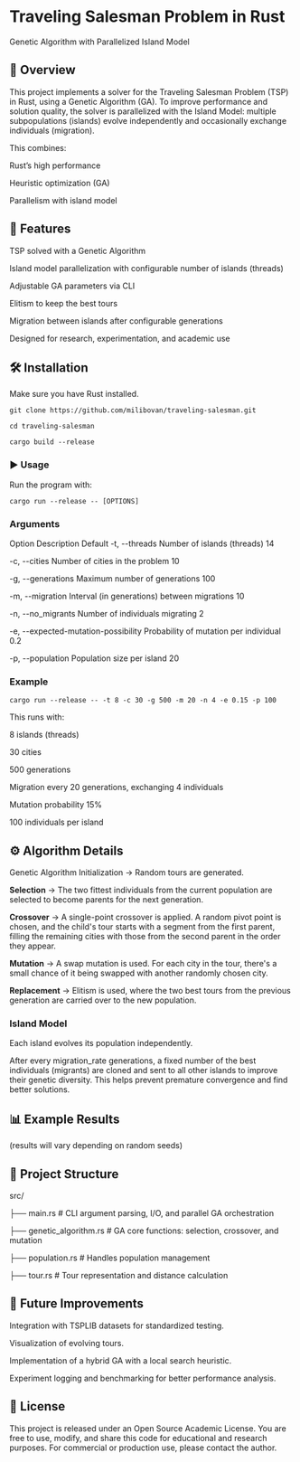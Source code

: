 # Traveling Salesman Problem in Rust

Genetic Algorithm with Parallelized Island Model

## 📌 Overview

This project implements a solver for the Traveling Salesman Problem (TSP) in Rust, using a Genetic Algorithm (GA).
To improve performance and solution quality, the solver is parallelized with the Island Model: multiple subpopulations (islands) evolve independently and occasionally exchange individuals (migration).

This combines:

Rust’s high performance

Heuristic optimization (GA)

Parallelism with island model

## 🚀 Features

TSP solved with a Genetic Algorithm

Island model parallelization with configurable number of islands (threads)

Adjustable GA parameters via CLI

Elitism to keep the best tours

Migration between islands after configurable generations

Designed for research, experimentation, and academic use

## 🛠️ Installation

Make sure you have Rust
 installed.

`git clone https://github.com/milibovan/traveling-salesman.git`

`cd traveling-salesman`

`cargo build --release`

### ▶️ Usage

Run the program with:

`cargo run --release -- [OPTIONS]`

### Arguments
Option	Description	Default
-t, --threads <INT>	Number of islands (threads)	14

-c, --cities <INT>	Number of cities in the problem	10

-g, --generations <INT>	Maximum number of generations	100

-m, --migration <INT>	Interval (in generations) between migrations	10

-n, --no_migrants <INT>	Number of individuals migrating	2

-e, --expected-mutation-possibility <FLOAT>	Probability of mutation per individual	0.2

-p, --population <INT>	Population size per island	20

### Example
`cargo run --release -- -t 8 -c 30 -g 500 -m 20 -n 4 -e 0.15 -p 100`


This runs with:

8 islands (threads)

30 cities

500 generations

Migration every 20 generations, exchanging 4 individuals

Mutation probability 15%

100 individuals per island

## ⚙️ Algorithm Details
Genetic Algorithm
Initialization → Random tours are generated.

**Selection** → The two fittest individuals from the current population are selected to become parents for the next generation.

**Crossover** → A single-point crossover is applied. A random pivot point is chosen, and the child's tour starts with a segment from the first parent, filling the remaining cities with those from the second parent in the order they appear.

**Mutation** → A swap mutation is used. For each city in the tour, there's a small chance of it being swapped with another randomly chosen city.

**Replacement** → Elitism is used, where the two best tours from the previous generation are carried over to the new population.

### Island Model
Each island evolves its population independently.

After every migration_rate generations, a fixed number of the best individuals (migrants) are cloned and sent to all other islands to improve their genetic diversity. This helps prevent premature convergence and find better solutions.

## 📊 Example Results


(results will vary depending on random seeds)

## 📂 Project Structure
src/

├── main.rs          # CLI argument parsing, I/O, and parallel GA orchestration

├── genetic_algorithm.rs # GA core functions: selection, crossover, and mutation

├── population.rs    # Handles population management

├── tour.rs          # Tour representation and distance calculation

## 🔮 Future Improvements

Integration with TSPLIB datasets for standardized testing.

Visualization of evolving tours.

Implementation of a hybrid GA with a local search heuristic.

Experiment logging and benchmarking for better performance analysis.

## 📜 License

This project is released under an Open Source Academic License.
You are free to use, modify, and share this code for educational and research purposes.
For commercial or production use, please contact the author.
